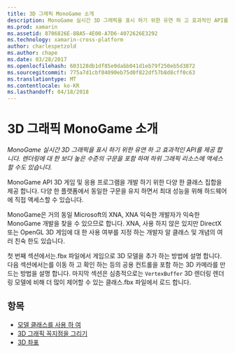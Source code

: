 ```yaml
---
title: 3D 그래픽 MonoGame 소개
description: MonoGame 실시간 3D 그래픽을 표시 하기 위한 유연 하 고 효과적인 API를 제공 합니다. 렌더링에 대 한 보다 높은 수준의 구문을 포함 하며 하위 그래픽 리소스에 액세스할 수도 있습니다.
ms.prod: xamarin
ms.assetid: 8706826E-8BA5-4E00-A7D6-4072626E3292
ms.technology: xamarin-cross-platform
author: charlespetzold
ms.author: chape
ms.date: 03/28/2017
ms.openlocfilehash: 603128db1df85e0dabb041d1eb79f250eb5d3872
ms.sourcegitcommit: 775a7d1cbf04090eb75d0f822df57b8d8cff0c63
ms.translationtype: MT
ms.contentlocale: ko-KR
ms.lasthandoff: 04/18/2018
---
```

# <a name="introduction-to-3d-graphics-with-monogame"></a>3D 그래픽 MonoGame 소개

_MonoGame 실시간 3D 그래픽을 표시 하기 위한 유연 하 고 효과적인 API를 제공 합니다. 렌더링에 대 한 보다 높은 수준의 구문을 포함 하며 하위 그래픽 리소스에 액세스할 수도 있습니다._

MonoGame API 3D 게임 및 응용 프로그램을 개발 하기 위한 다양 한 클래스 집합을 제공 합니다. 다양 한 플랫폼에서 동일한 구문을 유지 하면서 최대 성능을 위해 하드웨어에 직접 액세스할 수 있습니다.

MonoGame은 거의 동일 Microsoft의 XNA, XNA 익숙한 개발자가 익숙한 MonoGame 개발을 찾을 수 있으므로 합니다. XNA, 사용 하지 않은 있지만 DirectX 또는 OpenGL 3D 게임에 대 한 사용 여부를 지정 하는 개발자 알 클래스 및 개념의 여러 친숙 한도 있습니다.

첫 번째 섹션에서는.fbx 파일에서 게임으로 3D 모델을 추가 하는 방법에 설명 합니다. 다음 섹션에서는를 이동 하 고 확인 하는 등의 공용 컨트롤을 포함 하는 3D 카메라를 만드는 방법을 설명 합니다. 마지막 섹션은 심층적으로는 `VertexBuffer` 3D 렌더링 렌더링 모델에 비해 더 많이 제어할 수 있는 클래스.fbx 파일에서 로드 합니다.


## <a name="topics"></a>항목

- [모델 클래스를 사용 하 여](~/graphics-games/monogame/3d/part1.md)
- [3D 그래픽 꼭지점을 그리기](~/graphics-games/monogame/3d/part2.md)
- [3D 좌표](~/graphics-games/monogame/3d/part3.md)